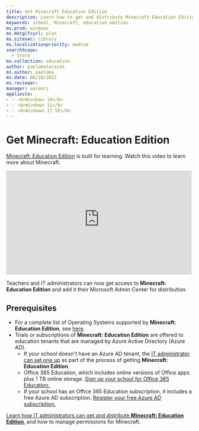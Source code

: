 ```yaml
---
title: Get Minecraft Education Edition
description: Learn how to get and distribute Minecraft Education Edition.
keywords: school, Minecraft, education edition
ms.prod: windows
ms.mktglfcycl: plan
ms.sitesec: library
ms.localizationpriority: medium
searchScope: 
  - Store
ms.collection: education
author: paolomatarazzo
ms.author: paoloma
ms.date: 08/10/2022
ms.reviewer: 
manager: aaroncz
appliesto:
- ✅ <b>Windows 10</b>
- ✅ <b>Windows 11</b>
- ✅ <b>Windows 11 SE</b>
---
```


# Get Minecraft: Education Edition

[Minecraft: Education Edition](https://education.minecraft.net/) is built for learning. Watch this video to learn more about Minecraft.

<iframe width="501" height="282" src="https://www.youtube-nocookie.com/embed/hl9ZQiektJE" frameborder="0" allowfullscreen></iframe>

Teachers and IT administrators can now get access to **Minecraft: Education Edition** and add it their Microsoft Admin Center for distribution. 

## Prerequisites
 
- For a complete list of Operating Systems supported by **Minecraft: Education Edition**, see [here](https://educommunity.minecraft.net/hc/articles/360047556591-System-Requirements).
- Trials or subscriptions of **Minecraft: Education Edition** are offered to education tenants that are managed by Azure Active Directory (Azure AD).
  - If your school doesn't have an Azure AD tenant, the [IT administrator can set one up](school-get-minecraft.md) as part of the process of getting **Minecraft: Education Edition**.
  - Office 365 Education, which includes online versions of Office apps plus 1 TB online storage. [Sign up your school for Office 365 Education.](https://www.microsoft.com/education/products/office)
  - If your school has an Office 365 Education subscription, it includes a free Azure AD subscription. [Register your free Azure AD subscription.](/windows/client-management/mdm/register-your-free-azure-active-directory-subscription)

<!-- ![teacher.](images/teacher.png) --> 
  
<!-- ![IT administrator.](images/school.png) -->

[Learn how IT administrators can get and distribute **Minecraft: Education Edition**](school-get-minecraft.md), and how to manage permissions for Minecraft.
